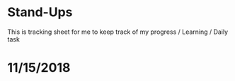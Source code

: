 # Stand-Ups
This is tracking sheet for me to keep track of my progress / Learning / Daily task
# 11/15/2018
